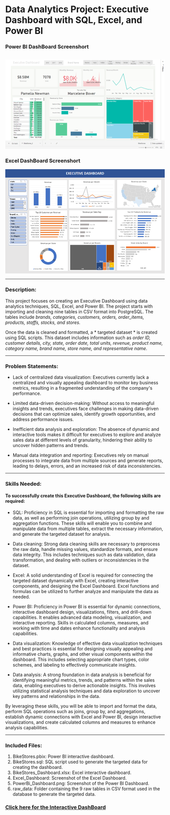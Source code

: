 # Data Analytics Project: Executive Dashboard with SQL, Excel, and Power BI
### Power BI DashBoard Screenshort
 ![Power BI Dashboard](PowerBi_Dashboard.png)
 ---
 ### Excel DashBoard Screenshort
 ![Excel Dashboard](Excel_DashNoard.PNG) 
 
---
### Description:
This project focuses on creating an Executive Dashboard using data analytics techniques, SQL, Excel, and Power BI. The project starts with importing and cleaning nine tables in CSV format into PostgreSQL. The tables include *brands, categories, customers, orders, order_items, products, staffs, stocks, and stores.*

Once the data is cleaned and formatted, a * targeted dataset * is created using SQL scripts. This dataset includes information such as *order ID, customer details, city, state, order date, total units, revenue, product name, category name, brand name, store name, and representative name.*

---
### Problem Statements:
- Lack of centralized data visualization: Executives currently lack a centralized and visually appealing dashboard to monitor key business metrics, resulting in a fragmented understanding of the company's performance.

- Limited data-driven decision-making: Without access to meaningful insights and trends, executives face challenges in making data-driven decisions that can optimize sales, identify growth opportunities, and address performance issues.

- Inefficient data analysis and exploration: The absence of dynamic and interactive tools makes it difficult for executives to explore and analyze sales data at different levels of granularity, hindering their ability to uncover hidden patterns and trends.

- Manual data integration and reporting: Executives rely on manual processes to integrate data from multiple sources and generate reports, leading to delays, errors, and an increased risk of data inconsistencies.

---
### Skills Needed:
#### To successfully create this Executive Dashboard, the following skills are required:
- SQL: Proficiency in SQL is essential for importing and formatting the raw data, as well as performing join operations, utilizing group by and aggregation functions. These skills will enable you to combine and manipulate data from multiple tables, extract the necessary information, and generate the targeted dataset for analysis.

- Data cleaning: Strong data cleaning skills are necessary to preprocess the raw data, handle missing values, standardize formats, and ensure data integrity. This includes techniques such as data validation, data transformation, and dealing with outliers or inconsistencies in the dataset.

- Excel: A solid understanding of Excel is required for connecting the targeted dataset dynamically with Excel, creating interactive components, and designing the Excel Dashboard. Excel functions and formulas can be utilized to further analyze and manipulate the data as needed.

- Power BI: Proficiency in Power BI is essential for dynamic connections, interactive dashboard design, visualizations, filters, and drill-down capabilities. It enables advanced data modeling, visualization, and interactive reporting. Skills in calculated columns, measures, and working with time and dates enhance functionality and analysis capabilities.

- Data visualization: Knowledge of effective data visualization techniques and best practices is essential for designing visually appealing and informative charts, graphs, and other visual components within the dashboard. This includes selecting appropriate chart types, color schemes, and labeling to effectively communicate insights.

- Data analysis: A strong foundation in data analysis is beneficial for identifying meaningful metrics, trends, and patterns within the sales data, enabling executives to derive actionable insights. This involves utilizing statistical analysis techniques and data exploration to uncover key patterns and relationships in the data.

By leveraging these skills, you will be able to import and format the data, perform SQL operations such as joins, group by, and aggregations, establish dynamic connections with Excel and Power BI, design interactive visualizations, and create calculated columns and measures to enhance analysis capabilities.

---
### Included Files:
1. BikeStores.pbix: Power BI interactive dashboard.
2. BikeStores.sql: SQL script used to generate the targeted data for creating the dashboard.
3. BikeStores_Dashboard.xlsx: Excel interactive dashboard.
4. Excel_Dashboard: Screenshot of the Excel Dashboard.
5. PowerBi_Dashboard.png: Screenshot of the Power BI Dashboard.
6. raw_data: Folder containing the 9 raw tables in CSV format used in the database to generate the targeted data.

### [Click here for the Interactive DashBoard](https://app.powerbi.com/view?r=eyJrIjoiMWFiODQyZWQtMDAyNy00ZTAyLWE2MzUtNzAwNDc3MjdmZWNmIiwidCI6ImU1YzgyM2EyLTgzMDktNDNhZi1hZTIxLWI1NzE2ZTliZmQ5OSIsImMiOjEwfQ%3D%3D)

